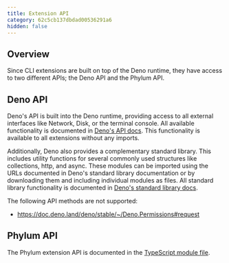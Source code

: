 ```yaml
---
title: Extension API
category: 62c5cb137dbdad00536291a6
hidden: false
---
```


## Overview

Since CLI extensions are built on top of the Deno runtime, they have access to
two different APIs; the Deno API and the Phylum API.

## Deno API

Deno's API is built into the Deno runtime, providing access to all external
interfaces like Network, Disk, or the terminal console. All available
functionality is documented in [Deno's API docs]. This functionality is
available to all extensions without any imports.

Additionally, Deno also provides a complementary standard library. This includes
utility functions for several commonly used structures like collections, http,
and async. These modules can be imported using the URLs documented in Deno's
standard library documentation or by downloading them and including individual
modules as files. All standard library functionality is documented in [Deno's
standard library docs].

[Deno's API docs]: https://doc.deno.land/deno/stable
[Deno's standard library docs]: https://deno.land/std

The following API methods are not supported:
 - https://doc.deno.land/deno/stable/~/Deno.Permissions#request

## Phylum API

The Phylum extension API is documented in the [TypeScript module file].

[TypeScript module file]: https://github.com/phylum-dev/cli/blob/main/extensions/phylum.ts
